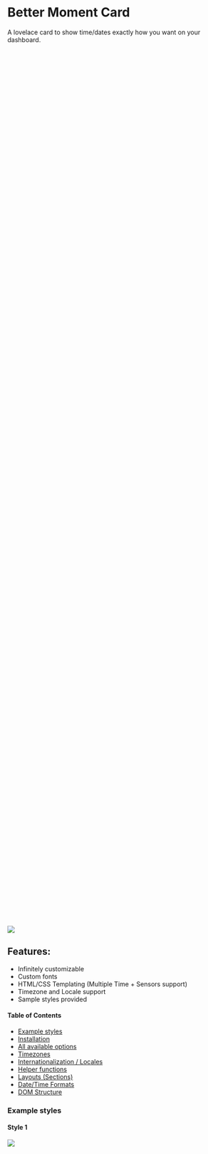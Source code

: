 # Better Moment Card

A lovelace card to show time/dates exactly how you want on your dashboard.

<p align="center" style="width: 60%; height: 50%">

[<img src="https://raw.githubusercontent.com/ibz0q/better-moment-card/main/docs/live-preview.gif">](https://raw.githubusercontent.com/ibz0q/better-moment-card/main/docs/live-preview.gif)
</p>

## Features:
- Infinitely customizable
- Custom fonts
- HTML/CSS Templating (Multiple Time + Sensors support)
- Timezone and Locale support
- Sample styles provided


#### Table of Contents
  - [Example styles](#example-styles)
  - [Installation](#installation)
  - [All available options](#all-available-options)
  - [Timezones](#timezones)
  - [Internationalization / Locales](#internationalization-(locales))
  - [Helper functions](#helper-functions)
  - [Layouts (Sections)](#layouts-sections)
  - [Date/Time Formats](#datetime-formats)
  - [DOM Structure](#dom-structure)

### Example styles

#### Style 1

<div style="width: 60%; height: 50%">
  
  ![](docs/image-2.png)
  
</div>

```Yaml
type: custom:better-moment-card
moment:
  - format: HH:mm:ss
    parentStyle: font-size:3em; text-align:center; padding:0 0 1em 0
  - format: cccc, dd MMMM yy
    parentStyle: font-size:2em; text-align:center;
```

#### Style 2

<div style="width: 60%; height: 50%">
  
  ![](docs/image-3.png)
  
</div>

```Yaml
type: custom:better-moment-card
parentStyle: line-height:4em;
moment:
  - format: HH:mm:ss
    parentStyle: font-size:4em; text-align:center; font-weight:400;
  - format: cccc, dd MMMM
    parentStyle: font-size:1.6em; text-align:center;
```

#### Style 3

<p align="center" style="width: 60%; height: 50%">

[<img src="https://raw.githubusercontent.com/ibz0q/better-moment-card/main/docs/live-preview.gif">](https://raw.githubusercontent.com/ibz0q/better-moment-card/main/docs/live-preview.gif)
</p>

The background animations in this preview use "lovelace-bg-animation" https://github.com/ibz0q/lovelace-bg-animation

```Yaml
type: custom:better-moment-card
parentStyle: |
  line-height:normal;
  padding-bottom:0em;
  display: grid; 
  grid-template-columns: 1fr 1fr 1fr; 
  grid-template-rows: 1fr 1fr; 
  gap: 0px; 
  grid-template-areas: 
    'time time riyadh'
    'date date brussells'; 
moment:
  - format: HH:mm:ss
    parentStyle: |
      font-size:4.4em; 
      text-align:center; 
      font-weight:400; 
      grid-area: time;
      font-weight:500
  - format: cccc, dd MMMM
    parentStyle: |
      font-size:1.6em;
      line-height:1em; text-align:center;
      padding-top:0.5em;
      grid-area: date; 
  - format: HH:mm:ss
    timezone: Asia/Riyadh
    parentStyle: |
      text-align:center; 
      line-height:2em; 
      padding-top:0.2em; 
      grid-area: riyadh;
    template: |
      <strong>🇸🇦 Riyadh</strong>
      <div style="font-size:1.2em;">{{moment}}</div>
  - format: HH:mm:ss
    timezone: Europe/Brussels
    parentStyle: |
      text-align:center; 
      line-height:2em; 
      grid-area: brussells;
    template: |
      <strong>🇧🇪 Brussels</strong>
      <div style="font-size:1.2em;">{{moment}}</div>
```

## Installation

Search "Better Moment Card" in HACs and Download.

### Manual installation

Download the release file then create a folder "better-moment-card" in the www folder inside your Home Assistant install directory. Add the contents of the release zip so the files sits directly inside the folder you created i.e. better-moment-card/better-moment-card.js ... etc, reference it accordingly inside Lovelace custom resources tab in the Dashboard.

```Yaml
resource:
  - url: /local/better-moment-card/better-moment-card.js
    type: js
```

Refresh your browser.

## All available options 

```Yaml
type: custom:better-moment-card
parentStyle: > # CSS applied to root card container (See DOM Tree) 
  font-family: Avant Garde,Avantgarde,Century
  Gothic,CenturyGothic,AppleGothic,sans-serif; 
interval: 1000 # In milliseconds: how often DOM is written to (defaults to 1000 - every second)
helper: 
  exampleHelper: |
    return 1+1; # 2
moment:
  - format: yyyy # Date format (table below)
    timezone: Europe/Brussels # Uses IANA format | "useHass" # Use Home Assistant Global TZ | "useEntity[input_select.timezone.state] # Use an entity.
    locale: ar # See Luxon.js API docs for all languages
    localeSetting: # See Luxon.js API docs
        year: "numeric"
        month: "long"
        day: "numeric"
        hour: "numeric"
        minute: "2-digit"
        timeZoneName: "short"
    parentStyle: font-size:2em; text-align:center; # CSS for indivdual instance - See DOM Tree
    template: | 
      It's <strong> {{moment}} </strong> # It's *2024*
  
  - templateRaw: | # If specified, format, timezone, locale, localeSettings are ignored and can be passed inside {{moment format=* timezone=*}}
      It's currently <strong> {{moment format=HH:mm}} </strong> # It's currently 09:40 (Uses local timezone)
      
      It's <strong> {{moment format=HH:mm:ss timezone=Europe/Berlin}} in Berlin</strong> 
      # Sets timezone to Europe/Berlin

      This is what the time looks like in <strong> {{moment format=HH:mm:ss locale=ar}} in Arabic</strong> 

      Berlin is offset <strong> {{moment format=ZZ timezone=Europe/Berlin}} from UTC</strong> # Berlin is offset +0100 from UTC
      
      Output from my helper is [[exampleHelper]] # 3
      
    helper: 
      exampleHelper: |
        return 1+2; # 3
```

## Timezones

The plugin uses the timezone on the device viewed on. It does not use  Home Assistants time entity (for performace reasons, offline behaviour). Specify a timezone in the IANA format, you can find them here: https://nodatime.org/TimeZones

i.e. `timezone: Europe/London` or `{{moment timezone=Europe/London}}`

Use Home Assistants timezone:

i.e. `timezone: useHass` or `{{moment timezone=useHass}}`

You can also use a sensors value as a Timezone. 

All examples:

```YAML
type: custom:better-moment-card
moment:
  - format: tttt
    timezone:  useEntity[input_select.timezone.attribute.someattr] # Uses a TZ from a sensor (Value must be a valid IANA TZ)
  - format: tttt
    timezone: useHass # Uses Home Assistants TZ
  - templateRaw: |
      {{moment timezone=useEntity[input_select.attribute.someattr]}}
```

## Internationalization (Locales)

To use a specific locale defined it like so:

i.e. `locale: ar` or `{{moment locale=ar}}`

Example:

```YAML
type: custom:better-moment-card
moment:
  - format: tttt
    locale: fr
  - format: tttt
    locale: ar
  - format: tttt
    locale: ca
  - templateRaw: |
      {{moment format=tttt locale=chi}}
```
Result:

![alt text](docs/locales.png)

#### Granualar control

You can use localeSetting to pass in "toLocaleString", refer to [Luxon.js toLocaleString](https://moment.github.io/luxon/api-docs/index.html#datetimetolocalestring)

Example:

```YAML
type: custom:better-moment-card
moment:
  - format: tttt
    locale: ar
    localeSetting: 
      year: numeric
      month: long
      day: numeric 
      hour: numeric 
      minute: 2-digit
      timeZoneName: short
  - templateRaw: |
      {{moment locale=ar localeSetting={"year": "numeric","month": "long","day": "numeric","hour":"numeric","minute": "2-digit","timeZoneName": "short"} }}
```

When using `localeSetting` inside a `template` or `templateRaw`, it expects a properly formatted JSON string, if you face issues please check using an online linter and ensure you are passing in a valid JSON string.

## Helper functions

You can execute full JS using helper functions, this is intended to give users access to Home Assistant states allowing powerful customization.

```YAML
type: custom:better-moment-card
moment:
   - helper: 
      someTempSensor: |
          var somestring = "Temp is";
          console.log(param;
          return somestring + hass.states["binary_sensor.door_sensor_contact"].attribute.temprature

     templateRaw: |
        {{moment format=HH:mm }}
        Data from my temp sensor: [[someTempSensor(hi)]]
```

APIs available: 

| Name     | Object                   |
|----------|--------------------------|
| DateTime | Luxon.js instance        |
| hass     | Home Assistant JS Object |
| config   | Full Moment Config Object            |
| param    | Parameter passed through via helperName(thisparam) i.e.  thisparam                      |

## Layouts (Sections)

The Sections layout assumes cards are a fixed height but your layout may change the assumption and you may wish to override this.

If you are facing issues with Sections or layout in general, try using layout_options or grid_options to adjust to your desired card size.

```YAML
type: custom:better-moment-card
layout_options:
  grid_rows: 3
  grid_max_rows: 3
  grid_min_rows: 3
grid_options:
  columns: full
  rows: 3
moment:
  - format: HH:mm:ss
```

AFAIK there is no dynamic option available to me as a dev so this may be required in certain circumstances.

## Date/Time Formats

These go inside ` - format: ` or `{{moment format=HH:mm}}`


| Standalone token | Format token | Description                                                    | Example                                                       |
| ---------------- | ------------ | -------------------------------------------------------------- | ------------------------------------------------------------- |
| S                |              | millisecond, no padding                                        | `54`                                                          |
| SSS              |              | millisecond, padded to 3                                       | `054`                                                         |
| u                |              | fractional seconds, functionally identical to SSS              | `054`                                                         |
| uu               |              | fractional seconds, between 0 and 99, padded to 2              | `05`                                                          |
| uuu              |              | fractional seconds, between 0 and 9                            | `0`                                                           |
| s                |              | second, no padding                                             | `4`                                                           |
| ss               |              | second, padded to 2 padding                                    | `04`                                                          |
| m                |              | minute, no padding                                             | `7`                                                           |
| mm               |              | minute, padded to 2                                            | `07`                                                          |
| h                |              | hour in 12-hour time, no padding                               | `1`                                                           |
| hh               |              | hour in 12-hour time, padded to 2                              | `01`                                                          |
| H                |              | hour in 24-hour time, no padding                               | `9`                                                           |
| HH               |              | hour in 24-hour time, padded to 2                              | `13`                                                          |
| Z                |              | narrow offset                                                  | `+5`                                                          |
| ZZ               |              | short offset                                                   | `+05:00`                                                      |
| ZZZ              |              | techie offset                                                  | `+0500`                                                       |
| ZZZZ             |              | abbreviated named offset                                       | `EST`                                                         |
| ZZZZZ            |              | unabbreviated named offset                                     | `Eastern Standard Time`                                       |
| z                |              | IANA zone                                                      | `America/New_York`                                            |
| a                |              | meridiem                                                       | `AM`                                                          |
| d                |              | day of the month, no padding                                   | `6`                                                           |
| dd               |              | day of the month, padded to 2                                  | `06`                                                          |
| c                | E            | day of the week, as number from 1-7 (Monday is 1, Sunday is 7) | `3`                                                           |
| ccc              | EEE          | day of the week, as an abbreviate localized string             | `Wed`                                                         |
| cccc             | EEEE         | day of the week, as an unabbreviated localized string          | `Wednesday`                                                   |
| ccccc            | EEEEE        | day of the week, as a single localized letter                  | `W`                                                           |
| L                | M            | month as an unpadded number                                    | `8`                                                           |
| LL               | MM           | month as a padded number                                       | `08`                                                          |
| LLL              | MMM          | month as an abbreviated localized string                       | `Aug`                                                         |
| LLLL             | MMMM         | month as an unabbreviated localized string                     | `August`                                                      |
| LLLLL            | MMMMM        | month as a single localized letter                             | `A`                                                           |
| y                |              | year, unpadded                                                 | `2014`                                                        |
| yy               |              | two-digit year                                                 | `14`                                                          |
| yyyy             |              | four- to six- digit year, pads to 4                            | `2014`                                                        |
| G                |              | abbreviated localized era                                      | `AD`                                                          |
| GG               |              | unabbreviated localized era                                    | `Anno Domini`                                                 |
| GGGGG            |              | one-letter localized era                                       | `A`                                                           |
| kk               |              | ISO week year, unpadded                                        | `14`                                                          |
| kkkk             |              | ISO week year, padded to 4                                     | `2014`                                                        |
| W                |              | ISO week number, unpadded                                      | `32`                                                          |
| WW               |              | ISO week number, padded to 2                                   | `32`                                                          |
| ii               |              | Local week year, unpadded                                      | `14`                                                          |
| iiii             |              | Local week year, padded to 4                                   | `2014`                                                        |
| n                |              | Local week number, unpadded                                    | `32`                                                          |
| nn               |              | Local week number, padded to 2                                 | `32`                                                          |
| o                |              | ordinal (day of year), unpadded                                | `218`                                                         |
| ooo              |              | ordinal (day of year), padded to 3                             | `218`                                                         |
| q                |              | quarter, no padding                                            | `3`                                                           |
| qq               |              | quarter, padded to 2                                           | `03`                                                          |
| D                |              | localized numeric date                                         | `9/4/2017`                                                    |
| DD               |              | localized date with abbreviated month                          | `Aug 6, 2014`                                                 |
| DDD              |              | localized date with full month                                 | `August 6, 2014`                                              |
| DDDD             |              | localized date with full month and weekday                     | `Wednesday, August 6, 2014`                                   |
| t                |              | localized time                                                 | `9:07 AM`                                                     |
| tt               |              | localized time with seconds                                    | `1:07:04 PM`                                                  |
| ttt              |              | localized time with seconds and abbreviated offset             | `1:07:04 PM EDT`                                              |
| tttt             |              | localized time with seconds and full offset                    | `1:07:04 PM Eastern Daylight Time`                            |
| T                |              | localized 24-hour time                                         | `13:07`                                                       |
| TT               |              | localized 24-hour time with seconds                            | `13:07:04`                                                    |
| TTT              |              | localized 24-hour time with seconds and abbreviated offset     | `13:07:04 EDT`                                                |
| TTTT             |              | localized 24-hour time with seconds and full offset            | `13:07:04 Eastern Daylight Time`                              |
| f                |              | short localized date and time                                  | `8/6/2014, 1:07 PM`                                           |
| ff               |              | less short localized date and time                             | `Aug 6, 2014, 1:07 PM`                                        |
| fff              |              | verbose localized date and time                                | `August 6, 2014, 1:07 PM EDT`                                 |
| ffff             |              | extra verbose localized date and time                          | `Wednesday, August 6, 2014, 1:07 PM Eastern Daylight Time`    |
| F                |              | short localized date and time with seconds                     | `8/6/2014, 1:07:04 PM`                                        |
| FF               |              | less short localized date and time with seconds                | `Aug 6, 2014, 1:07:04 PM`                                     |
| FFF              |              | verbose localized date and time with seconds                   | `August 6, 2014, 1:07:04 PM EDT`                              |
| FFFF             |              | extra verbose localized date and time with seconds             | `Wednesday, August 6, 2014, 1:07:04 PM Eastern Daylight Time` |
| X                |              | unix timestamp in seconds                                      | `1407287224`                                                  |
| x                |              | unix timestamp in milliseconds                                 | `1407287224054`                                               |


## DOM structure

The `parentStyle` applies styling to the parent or instance div container. 

Each instance (moment) gets it's own ID too (moment-0, moment-1 etc), useful if you're also using card-mod (optional).

```
+-------------------------+
|    HA-card              |
|                         |
|  +----------------------+
|  | card-content         |
|  | (parentStyle *)      |
|  |  +-------------------+
|  |  | moment-0          |
|  |  | (parentStyle **)  |
|  |  +-------------------+
|  |  | moment-1          |
|  |  | (parentStyle **)  |
|  |  +-------------------+
|  +----------------------+
+-------------------------+
```

YAML Illustration (see asterix *)

```YAML
type: custom:better-moment-card
parentStyle: |       *
  line-height:normal;
    'date date brussells'; 
moment:
  - format: HH:mm:ss
    parentStyle: |   **
      font-size:4.4em;
  - format: HH:mm:ss
    parentStyle: |   **
      font-size:4.4em;
```

## Feature requests

Requests for features can be submitted through an issue.

## Disclaimer

Wrote this for personal use but decided to release it, no warranty.
